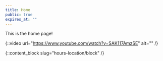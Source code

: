 ```yaml
---
title: Home
public: true
expires_at: ""
---
```

This is the home page!

{::video url="https://www.youtube.com/watch?v=SAK117AmzSE" alt="" /}

{::content_block slug="hours-location/block" /}
